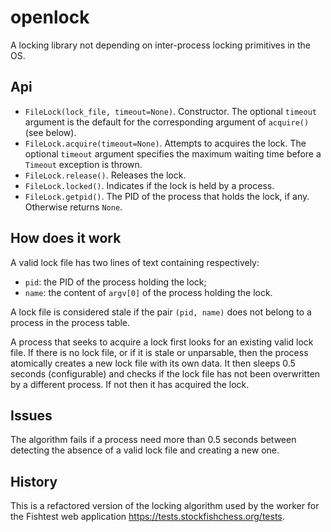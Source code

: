 # openlock

A locking library not depending on inter-process locking primitives in the OS.

## Api

- `FileLock(lock_file, timeout=None)`. Constructor. The optional `timeout` argument is the default for the corresponding argument of `acquire()` (see below).
- `FileLock.acquire(timeout=None)`. Attempts to acquires the lock. The optional `timeout` argument specifies the maximum waiting time before a `Timeout` exception is thrown.
- `FileLock.release()`. Releases the lock.
- `FileLock.locked()`. Indicates if the lock is held by a process.
- `FileLock.getpid()`. The PID of the process that holds the lock, if any. Otherwise returns `None`.

## How does it work

A valid lock file has two lines of text containing respectively:

- `pid`: the PID of the process holding the lock;
- `name`: the content of `argv[0]` of the process holding the lock.

A lock file is considered stale if the pair `(pid, name)` does not belong to a process in the process table.

A process that seeks to acquire a lock first looks for an existing valid lock file. If there is no lock file, or if it is stale or unparsable, then the process atomically creates a new lock file with its own data. It then sleeps 0.5 seconds (configurable) and checks if the lock file has not been overwritten by a different process. If not then it has acquired the lock.

## Issues

The algorithm fails if a process need more than 0.5 seconds between detecting the absence of a valid lock file and creating a new one.

## History

This is a refactored version of the locking algorithm used by the worker for the Fishtest web application <https://tests.stockfishchess.org/tests>.
